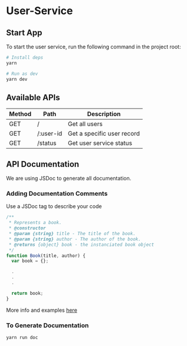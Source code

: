 # User-Service

## Start App

To start the user service, run the following command in the project root:

```sh
# Install deps
yarn

# Run as dev
yarn dev
```

## Available APIs

| Method | Path | Description |
| --- | --- | --- |
| GET | /         | Get all users |
| GET | /:user-id | Get a specific user record |
| GET | /status   | Get user service status |

## API Documentation

We are using JSDoc to generate all documentation.

### Adding Documentation Comments

Use a JSDoc tag to describe your code

```js
/**
 * Represents a book.
 * @constructor
 * @param {string} title - The title of the book.
 * @param {string} author - The author of the book.
 * @returns {object} book - the instanciated book object
 */
function Book(title, author) {
  var book = {};

  .
  .
  .

  return book;
}
```

More info and examples [here](http://usejsdoc.org/about-getting-started.html)

### To Generate Documentation

```sh
yarn run doc
```
